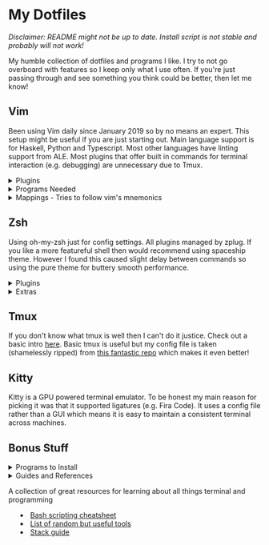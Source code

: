 # My Dotfiles

*Disclaimer: README might not be up to date. Install script is not stable and probably will not work!* 

My humble collection of dotfiles and programs I like. I try to not go overboard with features so I keep only what I use often.
If you're just passing through and see something you think could be better, then let me know!

## Vim

Been using Vim daily since January 2019 so by no means an expert. 
This setup might be useful if you are just starting out.
Main language support is for Haskell, Python and Typescript. Most other languages have linting support from ALE.
Most plugins that offer built in commands for terminal interaction (e.g. debugging) are unnecessary due to Tmux.

<details><summary>Plugins</summary>
<p>

**General**

  - [vim-plug](https://github.com/junegunn/vim-plug)
  - [NERDCommenter](https://github.com/scrooloose/nerdcommenter)
  - [FZF](https://github.com/junegunn/fzf.vim)
  - [vim-surround](https://github.com/tpope/vim-surround)
  - [auto-pairs](https://github.com/jiangmiao/auto-pairs)
  - [vim-gitgutter](https://github.com/airblade/vim-gitgutter)
  - [lightline](https://github.com/itchyny/lightline.vim)
  - [vim-fugitive](https://github.com/tpope/vim-fugitive)
  - [ALE: Asynchronous Lint Engine](https://github.com/w0rp/ale)
  - [LanguageClient-neovim](https://github.com/autozimu/LanguageClient-neovim)
  - [echodoc](https://github.com/Shougo/echodoc.vim)
  - [deoplete](https://github.com/Shougo/deoplete.nvim)

**Python Specific**:

  - [SimpylFold](https://github.com/tmhedberg/SimpylFold)
  - [vim-virtualenv](https://github.com/plytophogy/vim-virtualenv) *NB: Install pylint in virtualenv*.

**Terraform Specific**:

  - [vim-terraform](https://github.com/hashivim/vim-terraform)

**Haskell Specific**:

  - [haskell-vim](https://github.com/neovimhaskell/haskell-vim)

Also a couple of others used only to support the above.

<p>
</details>

<details><summary>Programs Needed</summary>
<p>

  - [The Silver Searcher](https://github.com/ggreer/the_silver_searcher)
  - [Python Language Server](https://github.com/palantir/python-language-server)
  - [Haskell IDE Engine](https://github.com/haskell/haskell-ide-engine)
  - [Typescript Language Server](https://github.com/theia-ide/typescript-language-server)

</p>
</details>

<details><summary>Mappings - Tries to follow vim's mnemonics</summary>
<p>

#### Langage Server Commands

*Prefix*: `Leader+l` (Lower case L)

|  Suffix  | Command  |
| :------: | :------- |
|   `d`    | Definition |
|   `r`    | Rename |
|   `f`    | Format Document |
|   `t`    | Type Definition |
|   `x`    | References |
|   `a`    | Code Actions Menu |
|   `k`    | Hover (Loo**k**up) |
|   `m`    | Menu of all Language Server commands |
|   `h`    | Hightlight |

#### Git Commands

*Prefix*: `Leader+g`

|  Suffix  | Command  |
| :------: | :------- |
|   `s`    | Status |
|   `p`    | Push |
|   `d`    | Diff |
|   `b`    | Browse (Open repo in browser)  |
|   `l`    | Blame |

  - *NB* Type "cc" in status window to commit changes.

#### FZF Commands

|   Suffix    | Command  |
|  :------:   | :------- |
| `Leader+f`  | Fuzzy File Finder |
| `Leader+ag` | Fuzzy File Contents Search (Using Ag) |

#### Misc:

|   Suffix         | Command  |
|  :------:        | :------- |
| `Ctrl+o`         | Toggle NERDTree |
| `Tab`            | Next Completion |
| `Ctrl+(h/j/k/l)` | Switch Window in Direction  |

Arrow keys are disabled in normal mode.

</p>
</details>

## Zsh

Using oh-my-zsh just for config settings. All plugins managed by zplug.
If you like a more featureful shell then would recommend using spaceship theme.
However I found this caused slight delay between commands so using the pure theme
for buttery smooth performance.

<details><summary>Plugins</summary>
<p>

  - [zsh-completions](https://github.com/zsh-users/zsh-completions)
  - [zsh-autosuggestions](https://github.com/zsh-users/zsh-autosuggestions)
  - [zsh-syntax-highlighting](https://github.com/zsh-users/zsh-syntax-highlighting)
  - [autojump](https://github.com/wting/autojump)
  - [k](https://github.com/supercrabtree/k)
  - [pure](https://github.com/sindresorhus/pure)
  - [zsh-async](https://github.com/mafredri/zsh-async)

</p>
</details>

<details><summary>Extras</summary>
<p>

  - [ZPlug](https://github.com/zplug/zplug)

</p>
</details>


## Tmux

If you don't know what tmux is well then I can't do it justice. Check out a basic intro [here](https://hackernoon.com/a-gentle-introduction-to-tmux-8d784c404340).
Basic tmux is useful but my config file is taken (shamelessly ripped) from [this fantastic repo](https://github.com/gpakosz/.tmux) which makes it even better!

## Kitty

Kitty is a GPU powered terminal emulator. To be honest my main reason for picking it was that it supported ligatures (e.g. Fira Code). It uses a config file rather than a GUI which means it is easy to maintain a consistent terminal across machines. 

## Bonus Stuff

<details><summary>Programs to Install</summary>
<p>
 These are just programs I use often and so I want to just have them listed.  

- Terminal file browser: [ranger](https://github.com/ranger/ranger)
- Haskell project manager: [stack](https://docs.haskellstack.org/en/stable/README/)
 
</p>
</details>

<details><summary>Guides and References<summary>
<p>
A collection of great resources for learning about all things terminal and programming

- [Bash scripting cheatsheet](https://devhints.io/bash)
- [List of random but useful tools](https://kkovacs.eu/cool-but-obscure-unix-tools)
- [Stack guide](https://guide.aelve.com/haskell/stack-cookbook-ai0adh03)

